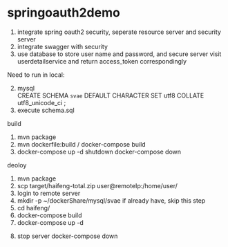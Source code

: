 # springoauth2demo
1.  integrate spring oauth2 security, seperate resource server and security server 
2.  integrate swagger with security 
3.  use database to store user name and password, and secure server visit userdetailservice and return access_token correspondingly  

Need to run in local:
<!--
1. startup redis db local with default port 6379
-->
2. mysql   
CREATE SCHEMA `svae` DEFAULT CHARACTER SET utf8 COLLATE utf8_unicode_ci ;
3. execute schema.sql


build 
1. mvn package
2. mvn dockerfile:build / docker-compose build
3. docker-compose up -d  shutdown docker-compose down


deoloy
1. mvn package
2. scp target/haifeng-total.zip  user@remoteIp:/home/user/
3. login to remote server 
4. mkdir -p ~/dockerShare/mysql/svae   if already have, skip this step
5. cd haifeng/
6. docker-compose build
7. docker-compose up -d 
<!--
    first time run, connect to mysql, execute schema.sql 
-->
8. stop server   docker-compose down

